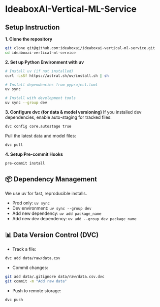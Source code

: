 # IdeaboxAI-Vertical-ML-Service

## Setup Instruction

**1. Clone the repository**
```bash
git clone git@github.com:ideaboxai/ideaboxai-vertical-ml-service.git
cd ideaboxai-vertical-ml-service
```

**2. Set up Python Environment with uv**
```bash
# Install uv (if not installed)
curl -LsSf https://astral.sh/uv/install.sh | sh

# Install dependencies from pyproject.toml
uv sync

# Install with development tools
uv sync --group dev
```

**3. Configure dvc (for data & model versioning)**
If you installed dev dependencies, enable auto-staging for tracked files:
```bash
dvc config core.autostage true
```
Pull the latest data and model files:
```bash
dvc pull
```

**4. Setup Pre-commit Hooks**
```bash
pre-commit install
```

## 📦 Dependency Management
We use uv for fast, reproducible installs.
- Prod only: `uv sync`
- Dev environment: `uv sync --group dev`
- Add new dependency: `uv add package_name`
- Add new dev dependency: `uv add --group dev package_name`

## 📊 Data Version Control (DVC)
- Track a file:
```bash
dvc add data/raw/data.csv
```

- Commit changes:

```bash
git add data/.gitignore data/raw/data.csv.dvc
git commit -m "Add raw data"
```

- Push to remote storage:
```bash
dvc push
```
